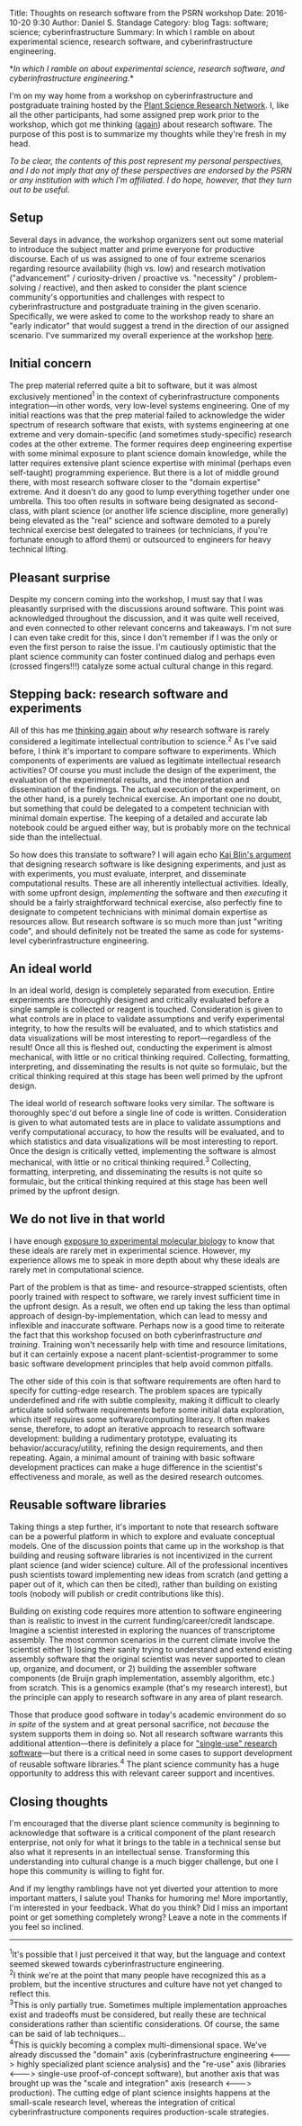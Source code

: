 Title: Thoughts on research software from the PSRN workshop
Date: 2016-10-20 9:30
Author: Daniel S. Standage
Category: blog
Tags: software; science; cyberinfrastructure
Summary: In which I ramble on about experimental science, research software, and cyberinfrastructure engineering.

\*_In which I ramble on about experimental science, research software, and cyberinfrastructure engineering._\*

I'm on my way home from a workshop on cyberinfrastructure and postgraduate training hosted by the [Plant Science Research Network](http://bti.cornell.edu/news/plant-science-research-network-launches/).
I, like all the other participants, had some assigned prep work prior to the workshop, which got me thinking ([again]({filename}../2015/2015-12-16-wrong-about-software.md)) about research software.
The purpose of this post is to summarize my thoughts while they're fresh in my head.

*To be clear, the contents of this post represent my personal perspectives, and I do not imply that any of these perspectives are endorsed by the PSRN or any institution with which I'm affiliated.
I do hope, however, that they turn out to be useful.*

## Setup

Several days in advance, the workshop organizers sent out some material to introduce the subject matter and prime everyone for productive discourse.
Each of us was assigned to one of four extreme scenarios regarding resource availability (high vs. low) and research motivation ("advancement" / curiosity-driven / proactive vs. "necessity" / problem-solving / reactive), and then asked to consider the plant science community's opportunities and challenges with respect to cyberinfrastructure and postgraduate training in the given scenario.
Specifically, we were asked to come to the workshop ready to share an "early indicator" that would suggest a trend in the direction of our assigned scenario.
I've summarized my overall experience at the workshop [here]({filename}2016-10-20-psrn-retreat.md).

## Initial concern

The prep material referred quite a bit to software, but it was almost exclusively mentioned<sup>1</sup> in the context of cyberinfrastructure components integration—in other words, very low-level systems engineering.
One of my initial reactions was that the prep material failed to acknowledge the wider spectrum of research software that exists, with systems engineering at one extreme and very domain-specific (and sometimes study-specific) research codes at the other extreme.
The former requires deep engineering expertise with some minimal exposure to plant science domain knowledge, while the latter requires extensive plant science expertise with minimal (perhaps even self-taught) programming experience.
But there is a lot of middle ground there, with most research software closer to the "domain expertise" extreme.
And it doesn't do any good to lump everything together under one umbrella.
This too often results in software being designated as second-class, with plant science (or another life science discipline, more generally) being elevated as the "real" science and software demoted to a purely technical exercise best delegated to trainees (or technicians, if you're fortunate enough to afford them) or outsourced to engineers for heavy technical lifting.

## Pleasant surprise

Despite my concern coming into the workshop, I must say that I was pleasantly surprised with the discussions around software.
This point was acknowledged throughout the discussion, and it was quite well received, and even connected to other relevant concerns and takeaways.
I'm not sure I can even take credit for this, since I don't remember if I was the only or even the first person to raise the issue.
I'm cautiously optimistic that the plant science community can foster continued dialog and perhaps even (crossed fingers!!!) catalyze some actual cultural change in this regard.

## Stepping back: research software and experiments

All of this has me [thinking again]({filename}../2015/2015-12-16-wrong-about-software.md) about *why* research software is rarely considered a legitimate intellectual contribution to science.<sup>2</sup>
As I've said before, I think it's important to compare software to experiments.
Which components of experiments are valued as legitimate intellectual research activities?
Of course you must include the design of the experiment, the evaluation of the experimental results, and the interpretation and dissemination of the findings.
The actual execution of the experiment, on the other hand, is a purely technical exercise.
An important one no doubt, but something that could be delegated to a competent technician with minimal domain expertise.
The keeping of a detailed and accurate lab notebook could be argued either way, but is probably more on the technical side than the intellectual.

So how does this translate to software?
I will again echo [Kai Blin's argument](http://phdops.kblin.org/software-dev-intellectual-contribution.html) that designing research software is like designing experiments, and just as with experiments, you must evaluate, interpret, and disseminate computational results.
These are all inherently intellectual activities.
Ideally, with some upfront design, *implementing* the software and then *executing* it should be a fairly straightforward technical exercise, also perfectly fine to designate to competent technicians with minimal domain expertise as resources allow.
But research software is so much more than just "writing code", and should definitely not be treated the same as code for systems-level cyberinfrastructure engineering.

## An ideal world

In an ideal world, design is completely separated from execution.
Entire experiments are thoroughly designed and critically evaluated before a single sample is collected or reagent is touched.
Consideration is given to what controls are in place to validate assumptions and verify experimental integrity, to how the results will be evaluated, and to which statistics and data visualizations will be most interesting to report—regardless of the result!
Once all this is fleshed out, conducting the experiment is almost mechanical, with little or no critical thinking required.
Collecting, formatting, interpreting, and disseminating the results is not quite so formulaic, but the critical thinking required at this stage has been well primed by the upfront design.

The ideal world of research software looks very similar.
The software is thoroughly spec'd out before a single line of code is written.
Consideration is given to what automated tests are in place to validate assumptions and verify computational accuracy, to how the results will be evaluated, and to which statistics and data visualizations will be most interesting to report.
Once the design is critically vetted, implementing the software is almost mechanical, with little or no critical thinking required.<sup>3</sup>
Collecting, formatting, interpreting, and disseminating the results is not quite so formulaic, but the critical thinking required at this stage has been well primed by the upfront design.

## We do not live in that world

I have enough [exposure to experimental molecular biology](https://udall-lab.byu.edu/LabPersonnel) to know that these ideals are rarely met in experimental science.
However, my experience allows me to speak in more depth about why these ideals are rarely met in computational science.

Part of the problem is that as time- and resource-strapped scientists, often poorly trained with respect to software, we rarely invest sufficient time in the upfront design.
As a result, we often end up taking the less than optimal approach of design-by-implementation, which can lead to messy and inflexible and inaccurate software.
Perhaps now is a good time to reiterate the fact that this workshop focused on both cyberinfrastructure *and training*.
Training won't necessarily help with time and resource limitations, but it can certainly expose a nacent plant-scientist-programmer to some basic software development principles that help avoid common pitfalls.

The other side of this coin is that software requirements are often hard to specify for cutting-edge research.
The problem spaces are typically underdefined and rife with subtle complexity, making it difficult to clearly articulate solid software requirements before some initial data exploration, which itself requires some software/computing literacy.
It often makes sense, therefore, to adopt an iterative approach to research software development: building a rudimentary prototype, evaluating its behavior/accuracy/utility, refining the design requirements, and then repeating.
Again, a minimal amount of training with basic software development practices can make a huge difference in the scientist's effectiveness and morale, as well as the desired research outcomes.

## Reusable software libraries

Taking things a step further, it's important to note that research software can be a powerful platform in which to explore and evaluate conceptual models.
One of the discussion points that came up in the workshop is that building and reusing software libraries is not incentivized in the current plant science (and wider science) culture.
All of the professional incentives push scientists toward implementing new ideas from scratch (and getting a paper out of it, which can then be cited), rather than building on existing tools (nobody will publish or credit contributions like this).

Building on existing code requires more attention to software engineering than is realistic to invest in the current funding/career/credit landscape.
Imagine a scientist interested in exploring the nuances of transcriptome assembly.
The most common scenarios in the current climate involve the scientist either 1) losing their sanity trying to understand and extend existing assembly software that the original scientist was never supported to clean up, organize, and document, or 2) building the assembler software components (de Bruijn graph implementation, assembly algorithm, etc.) from scratch.
This is a genomics example (that's my research interest), but the principle can apply to research software in any area of plant research.

Those that produce good software in today's academic environment do so *in spite* of the system and at great personal sacrifice, not *because* the system supports them in doing so.
Not all research software warrants this additional attention—there is definitely a place for ["single-use" research software](http://ivory.idyll.org/blog/2015-how-should-we-think-about-research-software.html)—but there is a critical need in some cases to support development of reusable software libraries.<sup>4</sup>
The plant science community has a huge opportunity to address this with relevant career support and incentives.

## Closing thoughts

I'm encouraged that the diverse plant science community is beginning to acknowledge that software is a critical component of the plant research enterprise, not only for what it brings to the table in a technical sense but also what it represents in an intellectual sense.
Transforming this understanding into cultural change is a much bigger challenge, but one I hope this community is willing to fight for.

And if my lengthy ramblings have not yet diverted your attention to more important matters, I salute you!
Thanks for humoring me!
More importantly, I'm interested in your feedback.
What do you think?
Did I miss an important point or get something completely wrong?
Leave a note in the comments if you feel so inclined.

----------

<sup>1</sup>It's possible that I just perceived it that way, but the language and context seemed skewed towards cyberinfrastructure engineering.  
<sup>2</sup>I think we're at the point that many people have recognized this as a problem, but the incentive structures and culture have not yet changed to reflect this.  
<sup>3</sup>This is only partially true. Sometimes multiple implementation approaches exist and tradeoffs must be considered, but really these are technical considerations rather than scientific considerations. Of course, the same can be said of lab techniques...  
<sup>4</sup>This is quickly becoming a complex multi-dimensional space. We've already discussed the "domain" axis (cyberinfrastructure engineering <---> highly specialized plant science analysis) and the "re-use" axis (libraries <---> single-use proof-of-concept software), but another axis that was brought up was the "scale and integration" axis (research <---> production). The cutting edge of plant science insights happens at the small-scale research level, whereas the integration of critical cyberinfrastructure components requires production-scale strategies.
